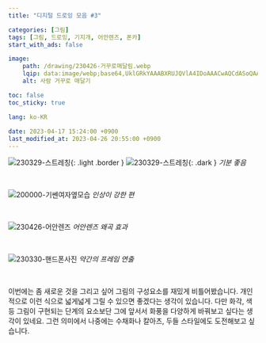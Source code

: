 ```yaml
---
title: "디지털 드로잉 모음 #3"

categories: [그림]
tags: [그림, 드로잉, 기지개, 어안렌즈, 폰카]
start_with_ads: false

image:
    path: /drawing/230426-거꾸로매달림.webp
    lqip: data:image/webp;base64,UklGRkYAAABXRUJQVlA4IDoAAACwAQCdASoQAAgAAgA0JaQAAtz+deMAAP7+fCmBZZn3+/ZORq9T+vedgOywrM/PuK61PMAYYBLZKgAA
    alt: 사람 거꾸로 매달기

toc: false
toc_sticky: true

lang: ko-KR
 
date: 2023-04-17 15:24:00 +0900
last_modified_at: 2023-04-26 20:55:00 +0900
---
```


![230329-스트레칭](/drawing/230329-스트레칭.webp){: .light .border }
![230329-스트레칭](/drawing/230329-스트레칭.webp){: .dark }
_기분 좋음_

<br>

![200000-기쎈여자옆모습](/drawing/200000-기쎈여자옆모습.webp)
_인상이 강한 편_

<br>

![230426-어안렌즈](/drawing/230426-어안렌즈.webp)
_어안렌즈 왜곡 효과_

<br>

![230330-핸드폰사진](/drawing/230330-핸드폰사진.webp)
_약간의 프레임 연출_

<br>

이번에는 좀 새로운 것을 그리고 싶어 그림의 구성요소를 재밌게 비틀어봤습니다. 개인적으로 이런 식으로 넓게넓게 그릴 수 있으면 좋겠다는 생각이 있습니다. 다만 화각, 색 등 그림이 구현되는 단계의 요소보단 그에 앞서서 화풍을 다양하게 바꿔보고 싶다는 생각이 있네요. 그런 의미에서 나중에는 수채화나 칼아츠, 두들 스타일에도 도전해보고 싶습니다.